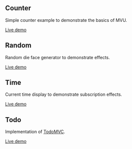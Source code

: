 ## Counter 

Simple counter example to demonstrate the basics of MVU.

[Live demo](https://oolong-kt.github.io/oolong/samples/counter/js)

## Random

Random die face generator to demonstrate effects.

[Live demo](https://oolong-kt.github.io/oolong/samples/random/js)

## Time

Current time display to demonstrate subscription effects.

[Live demo](https://oolong-kt.github.io/oolong/samples/time/js)

## Todo

Implementation of [TodoMVC](https://todomvc.com/).

[Live demo](https://oolong-kt.github.io/oolong/samples/todo/js)

